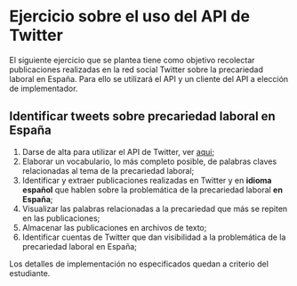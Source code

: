 # Ejercicio sobre el uso del API de Twitter

El siguiente ejercicio que se plantea tiene como objetivo recolectar publicaciones realizadas en la red social Twitter sobre la precariedad laboral en España. Para ello se utilizará el API y un cliente del API a elección de implementador.

## Identificar tweets sobre precariedad laboral en España

1. Darse de alta para utilizar el API de Twitter, ver [aqui](https://developer.twitter.com/en/docs/twitter-api/getting-started/getting-access-to-the-twitter-api);
2. Elaborar un vocabulario, lo más completo posible, de palabras claves relacionadas al tema de la precariedad laboral;
3. Identificar y extraer publicaciones realizadas en Twitter y en **idioma español** que hablen sobre la problemática de la precariedad laboral **en España**;
4. Visualizar las palabras relacionadas a la precariedad que más se repiten en las publicaciones;
5. Almacenar las publicaciones en archivos de texto;
6. Identificar cuentas de Twitter que dan visibilidad a la problemática de la precariedad laboral en España;

Los detalles de implementación no especificados quedan a criterio del estudiante.